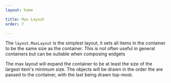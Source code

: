 ```yaml
---
layout: home

title: Max Layout
order: 7

---
```


The `layout.MaxLayout` is the simplest layout, it sets all items in
the container to be the same size as the container. This is not
often useful in general containers but can be suitable when composing
widgets

The max layout will expand the container to be at least the size of the
largest item's minimum size. The objects will be drawn in the order
the are passed to the container, with the last being drawn top-most.
